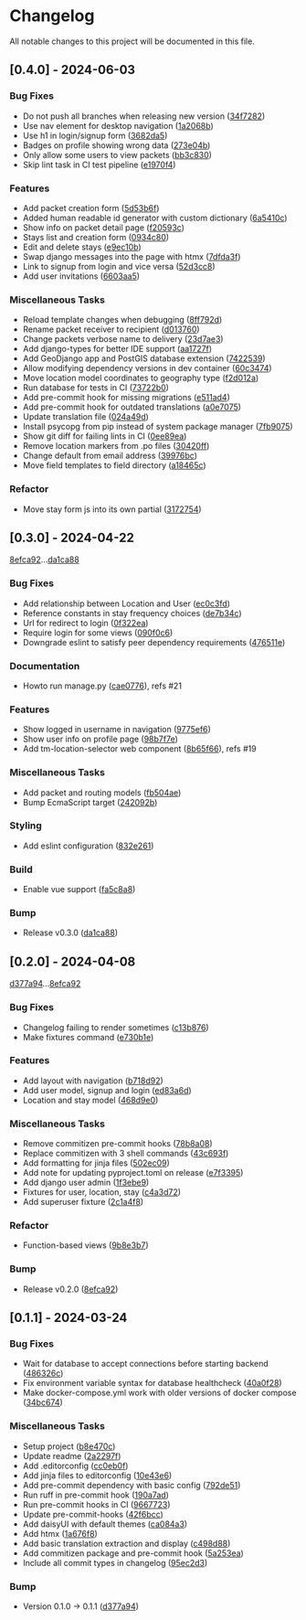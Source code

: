 # Changelog

All notable changes to this project will be documented in this file.

## [0.4.0] - 2024-06-03

### Bug Fixes

- Do not push all branches when releasing new version ([34f7282](34f7282fbe9d782a4eeeab619028caaa068b1a0f))
- Use nav element for desktop navigation ([1a2068b](1a2068b6c6052fbcb098ad6a58f3375a820ded98))
- Use h1 in login/signup form ([3682da5](3682da56dec2a588fe14e087a8f17dadf722640e))
- Badges on profile showing wrong data ([273e04b](273e04ba164453e3e532bf9fd0d4edaa30116177))
- Only allow some users to view packets ([bb3c830](bb3c830e85f4622c642fed69801ddf5fa92d8ce2))
- Skip lint task in CI test pipeline ([e1970f4](e1970f4b680b364a774269bf660dd691f9cdbf0b))

### Features

- Add packet creation form ([5d53b6f](5d53b6f70cf691c5af61405eb63283cd9e5c2e6c))
- Added human readable id generator with custom dictionary ([6a5410c](6a5410cc7b59526c4085debf6a7be0529e19c48c))
- Show info on packet detail page ([f20593c](f20593cf2a11caf057cc5c6edfc698985e7f710c))
- Stays list and creation form ([0934c80](0934c8001e940576b02f349d56e4b8bca03f3750))
- Edit and delete stays ([e9ec10b](e9ec10b191612bc88d55eabc7ede53758f993ad1))
- Swap django messages into the page with htmx ([7dfda3f](7dfda3f86cb682509712755452b0d743f30fc60b))
- Link to signup from login and vice versa ([52d3cc8](52d3cc85eca0b87d80f1c27120c41d25730545c3))
- Add user invitations ([6603aa5](6603aa5ec2d888da54f10a3fa40b04cd5ec84478))

### Miscellaneous Tasks

- Reload template changes when debugging ([8ff792d](8ff792d5b0c1432cef13c30ee7c5f45fc60f6128))
- Rename packet receiver to recipient ([d013760](d0137600c34267abbfd30cc0ad6b5248d8cfbc9f))
- Change packets verbose name to delivery ([23d7ae3](23d7ae337b9e63a3ad686c42672c48bf2f7ae3d3))
- Add django-types for better IDE support ([aa1727f](aa1727facca9a5d2420883dd2cd1ea65d695baa5))
- Add GeoDjango app and PostGIS database extension ([7422539](74225392edcfae90e6f87c575c1aeba4bbac7b84))
- Allow modifying dependency versions in dev container ([60c3474](60c3474a9871a439e0e7c281abc59c92082a7885))
- Move location model coordinates to geography type ([f2d012a](f2d012a61d324f17f6d1461bfb5b8e2b76fd3ba9))
- Run database for tests in CI ([73722b0](73722b0fc37d12feef01d8d2f047f35cbbbdc491))
- Add pre-commit hook for missing migrations ([e511ad4](e511ad45ff92dcae65f57071a3c253828dc74441))
- Add pre-commit hook for outdated translations ([a0e7075](a0e70754300aa7003911e0ee3ee427754638b540))
- Update translation file ([024a49d](024a49dc8f2f8efcd12e70b7fb75e7a9637adf3c))
- Install psycopg from pip instead of system package manager ([7fb9075](7fb90751a1a8941a13271a6aab2ef083f95c93cc))
- Show git diff for failing lints in CI ([0ee89ea](0ee89ea6c920a8989bed7eb2a992b3580b60fb70))
- Remove location markers from .po files ([30420ff](30420ff48ee183ade62839483c4fbe55dfb56780))
- Change default from email address ([39976bc](39976bc374551ac4d7b30a62fd450787412709c4))
- Move field templates to field directory ([a18465c](a18465cf7c2513bd3fc4e9bcde961a5993fbd874))

### Refactor

- Move stay form js into its own partial ([3172754](31727541f048541accf7484c56d68b54d48183f4))

## [0.3.0] - 2024-04-22

[8efca92](8efca9261ca66f43290fecf1bfa00ad457fec209)...[da1ca88](da1ca880473b366ba92adf708f13e2a920dccfb1)

### Bug Fixes

- Add relationship between Location and User ([ec0c3fd](ec0c3fd75f5f642bad16297d6df44f252fd225c9))
- Reference constants in stay frequency choices ([de7b34c](de7b34c57ed112be817c8e6edfe4d77be9391f22))
- Url for redirect to login ([0f322ea](0f322ea155f3cb500b25b7d57ca01b8d48e146e6))
- Require login for some views ([090f0c6](090f0c65a294de6c686f26691128fd6f0f621a15))
- Downgrade eslint to satisfy peer dependency requirements ([476511e](476511ed7d3bcc7432b0180f2afb5763d96f306f))

### Documentation

- Howto run manage.py ([cae0776](cae077687f9f58bb977980cd928fc686e73f1c65)), refs #21

### Features

- Show logged in username in navigation ([9775ef6](9775ef6093223c71113d50d30d03b28099a36337))
- Show user info on profile page ([98b7f7e](98b7f7e100e213dbfba37a36402f33ee1582b7c1))
- Add tm-location-selector web component ([8b65f66](8b65f66c692f2949ebd87c46af916552e1b2a8cf)), refs #19

### Miscellaneous Tasks

- Add packet and routing models ([fb504ae](fb504aecbe4f820e59d1487a8fe4d30be09d9813))
- Bump EcmaScript target ([242092b](242092b2c43c985c6500cad868b0cbe5320fb285))

### Styling

- Add eslint configuration ([832e261](832e261288558293bbaa8d0b75b59ff064df06de))

### Build

- Enable vue support ([fa5c8a8](fa5c8a8d958ea07da3b2effff1e280c34f880142))

### Bump

- Release v0.3.0 ([da1ca88](da1ca880473b366ba92adf708f13e2a920dccfb1))

## [0.2.0] - 2024-04-08

[d377a94](d377a94f99e98a1dea1f46fbf6f155a05d9de052)...[8efca92](8efca9261ca66f43290fecf1bfa00ad457fec209)

### Bug Fixes

- Changelog failing to render sometimes ([c13b876](c13b876a1e0b06e565ca8b59d74a394d164456ee))
- Make fixtures command ([e730b1e](e730b1e478caa359c2606e1efaf2c72333f370db))

### Features

- Add layout with navigation ([b718d92](b718d92ba1ba966b53bb9576054b41cc6e24ad89))
- Add user model, signup and login ([ed83a6d](ed83a6d9669eb194025a944dcff4feaa01dd14f6))
- Location and stay model ([468d9e0](468d9e09973ee1618a7707ea6405a9c98347e1b6))

### Miscellaneous Tasks

- Remove commitizen pre-commit hooks ([78b8a08](78b8a08c811b0ef7e6bd107928e44bd1ffb3e298))
- Replace commitizen with 3 shell commands ([43c693f](43c693f0fda8d615d234a09c84a8339e5b1213d0))
- Add formatting for jinja files ([502ec09](502ec09d3d45f264b054cd71d26a3a2a25b4afd3))
- Add note for updating pyproject.toml on release ([e7f3395](e7f3395e2203da849fff8c249a81e73053eaf0f7))
- Add django user admin ([1f3ebe9](1f3ebe91f797a8506da5c71feefe3940742b74d1))
- Fixtures for user, location, stay ([c4a3d72](c4a3d7225a72073778a0f90fb244c0a2b7cc0d5c))
- Add superuser fixture ([2c1a4f8](2c1a4f8a36248771339f911e341b68158e62cc94))

### Refactor

- Function-based views ([9b8e3b7](9b8e3b7fcf7f88c4823f8e71df26b1d25798f53e))

### Bump

- Release v0.2.0 ([8efca92](8efca9261ca66f43290fecf1bfa00ad457fec209))

## [0.1.1] - 2024-03-24

### Bug Fixes

- Wait for database to accept connections before starting backend ([486326c](486326c89c2bbffecd3a717afa24870cd83b6a2a))
- Fix environment variable syntax for database healthcheck ([40a0f28](40a0f28fe358d8d9ea7f4b184164da009420d1e1))
- Make docker-compose.yml work with older versions of docker compose ([34bc674](34bc674a865fddd647816c783b095de72f082e2a))

### Miscellaneous Tasks

- Setup project ([b8e470c](b8e470ca3b25743207f9f42867c515a85c1d6f99))
- Update readme ([2a2297f](2a2297f8185b4f254fa7238f04c333b4b604854a))
- Add .editorconfig ([cc0eb0f](cc0eb0f9717ce4ce9afa1163ab741e9efe738ed5))
- Add jinja files to editorconfig ([10e43e6](10e43e6cac551ee2533e3e816952229d875c2389))
- Add pre-commit dependency with basic config ([792de51](792de5110010ef0e9d7cad5f265be85aa6517707))
- Run ruff in pre-commit hook ([190a7ad](190a7ad937b8575cb7564d5d31e1055451bee0a0))
- Run pre-commit hooks in CI ([9667723](9667723317b842d2b8cd515472bddb3cedc48ce0))
- Update pre-commit-hooks ([42f6bcc](42f6bcc0e26c4920712699fd608b033b8de6133b))
- Add daisyUI with default themes ([ca084a3](ca084a3664e2a06a0952853857eb22476cc2e4a5))
- Add htmx ([1a676f8](1a676f89745f91097afe2e7e56253343c4d9f8c1))
- Add basic translation extraction and display ([c498d88](c498d88a1449752f87bef2529613527e0755c163))
- Add commitizen package and pre-commit hook ([5a253ea](5a253ea4f2a21dddf89e679d1f4a41ad936be57f))
- Include all commit types in changelog ([95ec2d3](95ec2d30c00d49d78ab11a3984d659844ab5eb9c))

### Bump

- Version 0.1.0 → 0.1.1 ([d377a94](d377a94f99e98a1dea1f46fbf6f155a05d9de052))

<!-- generated by git-cliff -->
